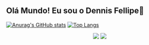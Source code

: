 ## Olá Mundo! Eu sou o Dennis Fellipe🦔
[![Anurag's GitHub stats](https://github-readme-stats.vercel.app/api?username=Dennis-Fellipe&count_private=true&show_icons=true&theme=radical)](https://github.com/anuraghazra/github-readme-stats)
[![Top Langs](https://github-readme-stats.vercel.app/api/top-langs/?username=Dennis-Fellipe&theme=radical)](https://github.com/anuraghazra/github-readme-stats)
<div align="center">
  <a href="https://www.linkedin.com/in/dennis-fellipe-paes-996507227/"><img src="https://img.shields.io/badge/LinkedIn-0077B5?style=for-the-badge&logo=linkedin&logoColor=white"></a>
  <a href="https://www.instagram.com/de_fellipe/?hl=pt-br"><img src="https://img.shields.io/badge/Instagram-E4405F?style=for-the-badge&logo=instagram&logoColor=white"></a>
</div>
